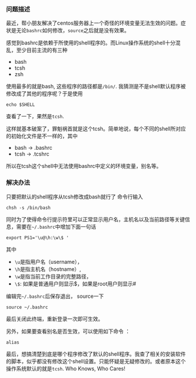 ### 问题描述

最近，帮小朋友解决了centos服务器上一个奇怪的环境变量无法生效的问题。症状是无论`bashrc`如何修改，`source`之后就是没有效果。

感觉到bashrc是依赖于所使用的shell程序的。而Linux操作系统的shell十分混乱，至少目前主流的有三种
* bash
* tcsh
* zsh

使用最多的就是bash, 这些程序的路径都是`/bin/`.
我猜测是不是shell默认程序被修改成了其他的程序呢？于是使用
```shell
echo $SHELL
```
查看了一下，果然是`tcsh`.

这样就基本破案了，罪魁祸首就是这个tcsh。简单地说，每个不同的shell所对应的初始化文件是不一样的，其中

* bash -> .bashrc
* tcsh -> .tcshrc

所以在tcsh这个shell中无法使用bashrc中定义的环境变量，别名等。

### 解决办法

只要把默认的shell程序从tcsh修改成bash就行了
命令行输入

```shell
chsh -s /bin/bash
```
同时为了使得命令行提示符里可以正常显示用户名，主机名以及当前路径等关键信息，需要在`~/.bashrc`中增加下面一句话
```shell
export PS1='\u@\h:\w\$ '
```
其中
* `\u`是指用户名（username），
* `\h`是指主机名（hostname）, 
* `\w`是指当前工作目录的完整路径，
* `\$`: 如果是普通用户则显示$，如果是root用户则显示#

编辑完`~/.bashrc`后保存退出， source一下
```shell
source ~/.bashrc
```
最后关闭此终端，重新登录一次即可生效。

另外，如果要查看别名是否生效，可以使用如下命令 ：
```shell
alias
```

最后，想搞清楚到底是哪个程序修改了默认的shell程序。我查了相关的安装软件的脚本，似乎都没有修改这个shell设置。只能怀疑是无疑修改的。或者原本这个操作系统默认的就是`tcsh`. Who Knows, Who Cares!

